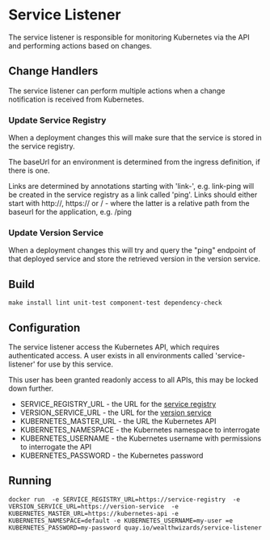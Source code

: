 # Service Listener

The service listener is responsible for monitoring Kubernetes via the API and performing actions based on changes.

## Change Handlers

The service listener can perform multiple actions when a change notification is received from Kubernetes.

### Update Service Registry

When a deployment changes this will make sure that the service is stored in the service registry.

The baseUrl for an environment is determined from the ingress definition, if there is one.

Links are determined by annotations starting with 'link-', e.g. link-ping will be created in the service registry as a
link called 'ping'. Links should either start with http://, https:// or / - where the latter is a relative path from the
baseurl for the application, e.g. /ping

### Update Version Service

When a deployment changes this will try and query the "ping" endpoint of that deployed service and store the retrieved
version in the version service.

## Build

```
make install lint unit-test component-test dependency-check
```

## Configuration

The service listener access the Kubernetes API, which requires authenticated access. A user exists in all environments
called 'service-listener' for use by this service.

This user has been granted readonly access to all APIs, this may be locked down further.

* SERVICE_REGISTRY_URL - the URL for the [service registry](https://github.com/WealthWizardsEngineering/service-registry)
* VERSION_SERVICE_URL - the URL for the [version service](https://github.com/WealthWizardsEngineering/version-service)
* KUBERNETES_MASTER_URL - the URL the Kubernetes API
* KUBERNETES_NAMESPACE - the Kubernetes namespace to interrogate
* KUBERNETES_USERNAME - the Kubernetes username with permissions to interrogate the API
* KUBERNETES_PASSWORD - the Kubernetes password

## Running

```
docker run  -e SERVICE_REGISTRY_URL=https://service-registry  -e VERSION_SERVICE_URL=https://version-service  -e KUBERNETES_MASTER_URL=https://kubernetes-api -e KUBERNETES_NAMESPACE=default -e KUBERNETES_USERNAME=my-user =e KUBERNETES_PASSWORD=my-password quay.io/wealthwizards/service-listener
```
